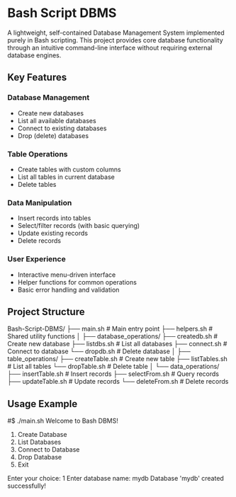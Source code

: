 # Bash Script DBMS 

A lightweight, self-contained Database Management System implemented purely in Bash scripting.
This project provides core database functionality through an intuitive command-line interface without requiring external database engines.

##  Key Features

### Database Management
-  Create new databases
-  List all available databases
-  Connect to existing databases
-  Drop (delete) databases

### Table Operations
-  Create tables with custom columns
-  List all tables in current database
-  Delete tables

### Data Manipulation
-  Insert records into tables
-  Select/filter records (with basic querying)
-  Update existing records
-  Delete records

### User Experience
-  Interactive menu-driven interface
-  Helper functions for common operations
-  Basic error handling and validation

##  Project Structure
Bash-Script-DBMS/
├── main.sh # Main entry point
├── helpers.sh # Shared utility functions
│
├── database_operations/
├── createdb.sh # Create new database
├── listdbs.sh # List all databases
├── connect.sh # Connect to database
└── dropdb.sh # Delete database
│
├── table_operations/
├── createTable.sh # Create new table
├── listTables.sh # List all tables
└── dropTable.sh # Delete table
│
└── data_operations/
├── insertTable.sh # Insert records
├── selectFrom.sh # Query records
├── updateTable.sh # Update records
└── deleteFrom.sh # Delete records

## Usage Example

#$ ./main.sh
Welcome to Bash DBMS!

1. Create Database
2. List Databases
3. Connect to Database
4. Drop Database
5. Exit

Enter your choice: 1
Enter database name: mydb
Database 'mydb' created successfully!

